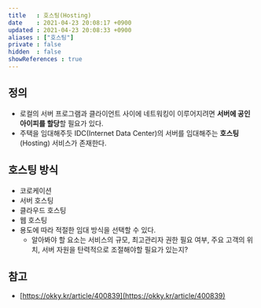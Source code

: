 ```yaml
---
title   : 호스팅(Hosting) 
date    : 2021-04-23 20:08:17 +0900
updated : 2021-04-23 20:08:33 +0900
aliases : ["호스팅"]
private : false
hidden  : false
showReferences : true
---
```


## 정의 
- 로컬의 서버 프로그램과 클라이언트 사이에 네트워킹이 이루어지려면 **서버에 공인 아이피를 할당**할 필요가 있다.  
- 주택을 임대해주듯 IDC(Internet Data Center)의 서버를 임대해주는 **호스팅**(Hosting) 서비스가 존재한다. 

## 호스팅 방식
- 코로케이션
- 서버 호스팅
- 클라우드 호스팅
- 웹 호스팅 
- 용도에 따라 적절한 임대 방식을 선택할 수 있다. 
	- 알아봐야 할 요소는 서비스의 규모, 최고관리자 권한 필요 여부, 주요 고객의 위치, 서버 자원을 탄력적으로 조절해야할 필요가 있는지? 

## 참고
- [https://okky.kr/article/400839](https://okky.kr/article/400839)